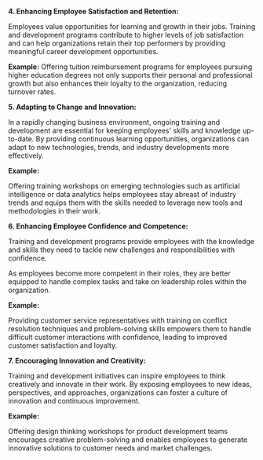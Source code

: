 
**4. Enhancing Employee Satisfaction and Retention:**

 Employees value opportunities for learning and growth in their jobs. Training and development programs contribute to higher levels of job satisfaction and can help organizations retain their top performers by providing meaningful career development opportunities.

**Example:** Offering tuition reimbursement programs for employees pursuing higher education degrees not only supports their personal and professional growth but also enhances their loyalty to the organization, reducing turnover rates.

**5. Adapting to Change and Innovation:** 

In a rapidly changing business environment, ongoing training and development are essential for keeping employees' skills and knowledge up-to-date. By providing continuous learning opportunities, organizations can adapt to new technologies, trends, and industry developments more effectively.

**Example:**

 Offering training workshops on emerging technologies such as artificial intelligence or data analytics helps employees stay abreast of industry trends and equips them with the skills needed to leverage new tools and methodologies in their work.

**6. Enhancing Employee Confidence and Competence:**

 Training and development programs provide employees with the knowledge and skills they need to tackle new challenges and responsibilities with confidence.
 
  As employees become more competent in their roles, they are better equipped to handle complex tasks and take on leadership roles within the organization.

**Example:** 

Providing customer service representatives with training on conflict resolution techniques and problem-solving skills empowers them to handle difficult customer interactions with confidence, leading to improved customer satisfaction and loyalty.

**7. Encouraging Innovation and Creativity:** 

Training and development initiatives can inspire employees to think creatively and innovate in their work. By exposing employees to new ideas, perspectives, and approaches, organizations can foster a culture of innovation and continuous improvement.

**Example:**

 Offering design thinking workshops for product development teams encourages creative problem-solving and enables employees to generate innovative solutions to customer needs and market challenges.
